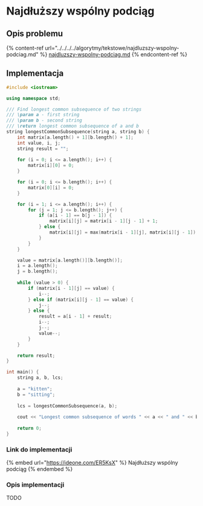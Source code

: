 # Najdłuższy wspólny podciąg

## Opis problemu

{% content-ref url="../../../../algorytmy/tekstowe/najdluzszy-wspolny-podciag.md" %}
[najdluzszy-wspolny-podciag.md](../../../../algorytmy/tekstowe/najdluzszy-wspolny-podciag.md)
{% endcontent-ref %}

## Implementacja

```cpp
#include <iostream>

using namespace std;

/// Find longest common subsequence of two strings
/// \param a - first string
/// \param b - second string
/// \return longest common subsequence of a and b
string longestCommonSubsequence(string a, string b) {
    int matrix[a.length() + 1][b.length() + 1];
    int value, i, j;
    string result = "";
    
    for (i = 0; i <= a.length(); i++) {
        matrix[i][0] = 0;
    }

    for (i = 0; i <= b.length(); i++) {
        matrix[0][i] = 0;
    }

    for (i = 1; i <= a.length(); i++) {
        for (j = 1; j <= b.length(); j++) {
            if (a[i - 1] == b[j - 1]) {
                matrix[i][j] = matrix[i - 1][j - 1] + 1;
            } else {
                matrix[i][j] = max(matrix[i - 1][j], matrix[i][j - 1]);
            }
        }
    }

    value = matrix[a.length()][b.length()];
    i = a.length();
    j = b.length();
    
    while (value > 0) {
        if (matrix[i - 1][j] == value) {
            i--;
        } else if (matrix[i][j - 1] == value) {
            j--;
        } else {
            result = a[i - 1] + result;
            i--;
            j--;
            value--;
        }
    }

    return result;
}

int main() {
    string a, b, lcs;
    
    a = "kitten";
    b = "sitting";
    
    lcs = longestCommonSubsequence(a, b);
    
    cout << "Longest common subsequence of words " << a << " and " << b << " is " << lcs << endl;
    
    return 0;
}
```

### Link do implementacji

{% embed url="https://ideone.com/ER5KsX" %}
Najdłuższy wspólny podciąg
{% endembed %}

### Opis implementacji

TODO
